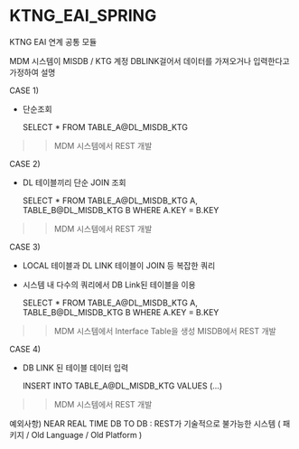 # KTNG_EAI_SPRING
KTNG EAI 연계 공통 모듈

MDM 시스템이 MISDB / KTG 계정 DBLINK걸어서 데이터를 가져오거나 입력한다고 가정하여 설명

CASE 1) 
- 단순조회 

    SELECT * FROM TABLE_A@DL_MISDB_KTG

>> MDM 시스템에서 REST 개발

CASE 2) 
- DL 테이블끼리 단순 JOIN 조회

    SELECT * FROM 
    TABLE_A@DL_MISDB_KTG A, 
    TABLE_B@DL_MISDB_KTG B 
    WHERE A.KEY = B.KEY

>> MDM 시스템에서 REST 개발

CASE 3) 
- LOCAL 테이블과 DL LINK 테이블이 JOIN 등 복잡한 쿼리 
- 시스템 내 다수의 쿼리에서 DB Link된 테이블을 이용 
 
    SELECT * FROM 
    TABLE_A@DL_MISDB_KTG A, 
    TABLE_B@DL_MISDB_KTG B 
    WHERE A.KEY = B.KEY

>> MDM 시스템에서 Interface Table을 생성 MISDB에서 REST 개발

CASE 4) 
- DB LINK 된 테이블 데이터 입력

    INSERT INTO TABLE_A@DL_MISDB_KTG VALUES (...)
    
>> MDM 시스템에서 REST 개발

예외사항) NEAR REAL TIME DB TO DB
: REST가 기술적으로 불가능한 시스템 ( 패키지 / Old Language / Old Platform )
